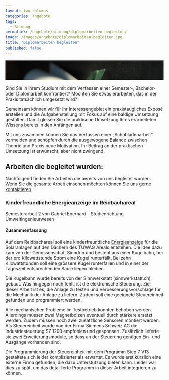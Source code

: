 ```yaml
---
layout: two-columns
categories: angebote
tags:
  - Bildung
permalink: /angebote/bildung/diplomarbeiten-begleiten/
image: /images/angebote/diplomarbeiten-begleiten.jpg
title: "Diplomarbeiten begleiten"
published: false
---
```

<div class="angebot-top-wide"><img title="Diplomarbeiten begleiten" src="/images/angebote/diplomarbeiten-begleiten_sub.jpg"></div>

Sind Sie in ihrem Studium mit dem Verfassen einer Semester-, Bachelor- oder Diplomarbeit konfrontiert? Möchten Sie etwas erarbeiten, das in der Praxis tatsächlich umgesetzt wird?

Gemeinsam können wir für Ihr Interessengebiet ein praxistaugliches Exposé erstellen und die Aufgabenstellung mit Fokus auf eine baldige Umsetzung gestalten. Damit gleisen Sie die praktische Umsetzung Ihres erarbeiteten Wissens bereits in den Anfängen auf.

Mit uns zusammen können Sie das Verfassen einer „Schubladenarbeit“ vermeiden und schöpfen durch die ausgewogene Balance zwischen Theorie und Praxis neue Motivation. Ihr Beitrag an der praktischen Umsetzung ist erwünscht, aber nicht zwingend.

## Arbeiten die begleitet wurden:
Nachfolgend finden Sie Arbeiten die bereits von uns begleitet wurden. Wenn Sie die gesamte Arbeit einsehen möchten können Sie uns gerne [kontaktieren](/ueber-uns/kontakt/).

### Kinderfreundliche Energieanzeige im Reidbachareal
Semesterarbeit 2 von Gabriel Eberhard - Studienrichtung Umweltingenieurwesen

#### Zusammenfassung
Auf dem Reidbachareal soll eine kinderfreundliche [Energieanzeige](/angebote/energie/energieanzeigen/) für die Solaranlagen auf den Dächern des TUWAG Areals entstehen. Die Idee dazu kam von der Genossenschaft Sinndrin und besteht aus einer Kugelbahn, bei der pro Kilowattstunde Strom eine Kugel runterfällt. Bei zehn Kilowattstunden soll eine grössere Kugel runterfallen und in einer der Tageszeit entsprechenden Säule liegen bleiben.

Die Kugelbahn wurde bereits von der Sinnwerkstatt (sinnwerkstatt.ch) gebaut. Was hingegen noch fehlt, ist die elektronische Steuerung. Ziel dieser Arbeit ist es, die Anlage zu testen und Verbesserungsvorschläge für die Mechanik der Anlage zu liefern. Zudem soll eine geeignete Steuereinheit gefunden und programmiert werden.

Alle mechanischen Probleme im Testbetrieb konnten behoben werden. Allerdings müssen zwei Magnetbolzen eventuell durch stärkere ersetzt werden. Zudem müssen noch zwei zusätzliche Sensoren montiert werden. Als Steuereinheit wurde von der Firma Siemens
Schweiz AG die Industriesteuerung S7 1200 empfohlen und gesponsert. Zusätzlich lieferte sie zwei Erweiterungsmodule, so dass an der Steuerung genügen Ein- und Ausgänge vorhanden sind.

Die Programmierung der Steuereinheit mit dem Programm Step 7 V13 gestaltete sich leider komplizierter als erwartet. Es wurde erst kürzlich eine externe Firma gefunden, die dazu Unterstützung bieten kann. Leider war dies zu spät, um das detaillierte Programm in dieser Arbeit integrieren zu können.
